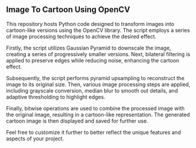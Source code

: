 ## Image To Cartoon Using OpenCV

This repository hosts Python code designed to transform images into cartoon-like versions using the OpenCV library. The script employs a series of image processing techniques to achieve the desired effect.

Firstly, the script utilizes Gaussian Pyramid to downscale the image, creating a series of progressively smaller versions. Next, bilateral filtering is applied to preserve edges while reducing noise, enhancing the cartoon effect.

Subsequently, the script performs pyramid upsampling to reconstruct the image to its original size. Then, various image processing steps are applied, including grayscale conversion, median blur to smooth out details, and adaptive thresholding to highlight edges.

Finally, bitwise operations are used to combine the processed image with the original image, resulting in a cartoon-like representation. The generated cartoon image is then displayed and saved for further use.

Feel free to customize it further to better reflect the unique features and aspects of your project.
